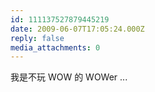 ```yaml
---
id: 111137527879445219
date: 2009-06-07T17:05:24.000Z
reply: false
media_attachments: 0
---
```


我是不玩 WOW 的 WOWer ...

